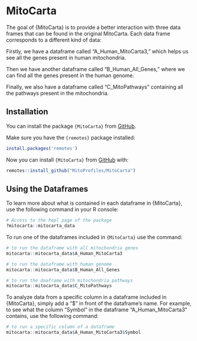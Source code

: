 
# MitoCarta

The goal of {MitoCarta} is to provide a better interaction with three
data frames that can be found in the original MitoCarta. Each data frame
corresponds to a different kind of data:

Firstly, we have a dataframe called “A_Human_MitoCarta3,” which helps us
see all the genes present in human mitochondria.

Then we have another dataframe called “B_Human_All_Genes,” where we can
find all the genes present in the human genome.

Finally, we also have a dataframe called “C_MitoPathways” containing all
the pathways present in the mitochondria.

## Installation

You can install the package `{MitoCarta}` from
[GitHub](https://github.com/).

Make sure you have the `{remotes}` package installed:

``` r
install.packages('remotes')
```

Now you can install `{MitoCarta}` from [GitHub](https://github.com/)
with:

``` r
remotes::install_github("MitoProfiles/MitoCarta")
```

## Using the Dataframes

To learn more about what is contained in each dataframe in {MitoCarta},
use the following command in your R console:

``` r
# Access to the hepl page of the package
?mitocarta::mitocarta_data
```

To run one of the dataframes included in `{MitoCarta}` use the command:

``` r
# to run the dataframe with all mitochondria genes
mitocarta::mitocarta_data$A_Human_MitoCarta3

# to run the dataframe with human genome
mitocarta::mitocarta_data$B_Human_All_Genes

# to run the daaframe with mitochondria pathways
mitocarta::mitocarta_data$C_MitoPathways
```

To analyze data from a specific column in a dataframe included in
{MitoCarta}, simply add a “\$” in front of the dataframe’s name. For
example, to see what the column “Symbol” in the dataframe
“A_Human_MitoCarta3” contains, use the following command:

``` r
# to run a specific column of a dataframe
mitocarta::mitocarta_data$A_Human_MitoCarta3$Symbol
```
